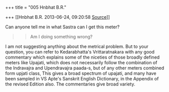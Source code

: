 +++
title = "005 Hnbhat B.R."

+++
[[Hnbhat B.R.	2013-06-24, 09:20:58 [Source](https://groups.google.com/g/samskrita/c/pGOOgN6poNU)]]



Can anyone tell me in what Sastra can I get this meter?  

> 
> > Am I doing something wrong?  
>   
> > 

  

I am not suggesting anything about the metrical problem. But to your question, you can refer to Kedarabhatta's Vrittaratnakara with any good commentary which explains some of the niceties of those broadly defined meters like Upajati, which does not necessarily follow the combination of the Indravajra and Upendravajra paada-s, but of any other meters combined form upjati class, This gives a broad spectrum of upajati, and many have been sampled in VS Apte's Sanskrit English Dictionary, in the Appendix of the revised Edition also. The commentaries give broad variety.

  

  

